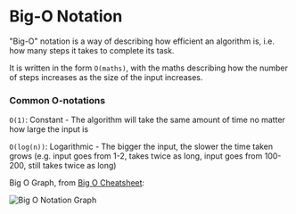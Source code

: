 # Big-O Notation

"Big-O" notation is a way of describing how efficient an algorithm is, i.e. how many steps it takes to complete its task.

It is written in the form `O(maths)`, with the maths describing how the number of steps increases as the size of the input increases.

### Common O-notations

`O(1)`: Constant - The algorithm will take the same amount of time no matter how large the input is

`O(log(n))`: Logarithmic - The bigger the input, the slower the time taken grows \(e.g. input goes from 1-2, takes twice as long, input goes from 100-200, still takes twice as long\)

Big O Graph, from [Big O Cheatsheet](http://bigocheatsheet.com/):

![Big O Notation Graph](https://github.com/ada-students/apprentice-handbook/blob/master/book/assets/bigo_graph.png?raw=true)
